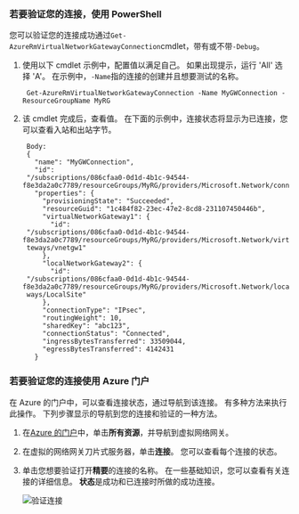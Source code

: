 ### <a name="to-verify-your-connection-by-using-powershell"></a>若要验证您的连接，使用 PowerShell

您可以验证您的连接成功通过`Get-AzureRmVirtualNetworkGatewayConnection`cmdlet，带有或不带`-Debug`。 

1. 使用以下 cmdlet 示例中，配置值以满足自己。 如果出现提示，运行 'All' 选择 'A'。 在示例中，`-Name`指的连接的创建并且想要测试的名称。

        Get-AzureRmVirtualNetworkGatewayConnection -Name MyGWConnection -ResourceGroupName MyRG

2. 该 cmdlet 完成后，查看值。 在下面的示例中，连接状态将显示为已连接，您可以查看入站和出站字节。

        Body:
        {
          "name": "MyGWConnection",
          "id":
        "/subscriptions/086cfaa0-0d1d-4b1c-94544-f8e3da2a0c7789/resourceGroups/MyRG/providers/Microsoft.Network/connections/MyGWConnection",
          "properties": {
            "provisioningState": "Succeeded",
            "resourceGuid": "1c484f82-23ec-47e2-8cd8-231107450446b",
            "virtualNetworkGateway1": {
              "id":
        "/subscriptions/086cfaa0-0d1d-4b1c-94544-f8e3da2a0c7789/resourceGroups/MyRG/providers/Microsoft.Network/virtualNetworkGa
        teways/vnetgw1"
            },
            "localNetworkGateway2": {
              "id":
        "/subscriptions/086cfaa0-0d1d-4b1c-94544-f8e3da2a0c7789/resourceGroups/MyRG/providers/Microsoft.Network/localNetworkGate
        ways/LocalSite"
            },
            "connectionType": "IPsec",
            "routingWeight": 10,
            "sharedKey": "abc123",
            "connectionStatus": "Connected",
            "ingressBytesTransferred": 33509044,
            "egressBytesTransferred": 4142431
          }

### <a name="to-verify-your-connection-by-using-the-azure-portal"></a>若要验证您的连接使用 Azure 门户

在 Azure 的门户中，可以查看连接状态，通过导航到该连接。 有多种方法来执行此操作。 下列步骤显示的导航到您的连接和验证的一种方法。

1. 在[Azure 的门户](http://portal.azure.com)中，单击**所有资源**，并导航到虚拟网络网关。
2. 在虚拟的网络网关刀片式服务器，单击**连接**。 您可以查看每个连接的状态。
3. 单击您想要验证打开**精要**的连接的名称。 在一些基础知识，您可以查看有关连接的详细信息。 **状态**是成功和已连接时所做的成功连接。

    ![验证连接](./media/vpn-gateway-verify-connection-rm-include/connectionsucceeded.png)